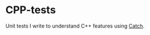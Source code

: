 # CPP-tests

Unit tests I write to understand C++ features using [Catch](https://github.com/philsquared/Catch).
